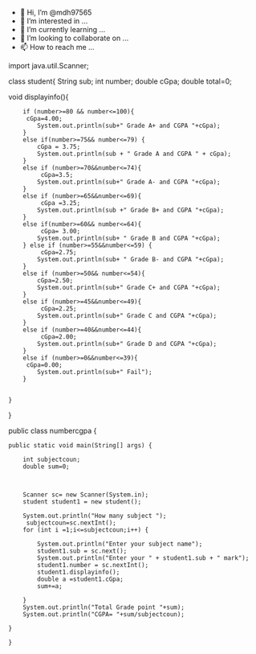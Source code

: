 - 👋 Hi, I’m @mdh97565
- 👀 I’m interested in ...
- 🌱 I’m currently learning ...
- 💞️ I’m looking to collaborate on ...
- 📫 How to reach me ...

<!---
mdh97565/mdh97565 is a ✨ special ✨ repository because its `README.md` (this file) appears on your GitHub profile.
You can click the Preview link to take a look at your changes.
--->
import java.util.Scanner;

class student{
    String sub;
    int number;
    double cGpa;
    double total=0;

  void displayinfo(){

        if (number>=80 && number<=100){
         cGpa=4.00;
            System.out.println(sub+" Grade A+ and CGPA "+cGpa);
        }
        else if(number>=75&& number<=79) {
            cGpa = 3.75;
            System.out.println(sub + " Grade A and CGPA " + cGpa);
        }
        else if (number>=70&&number<=74){
             cGpa=3.5;
            System.out.println(sub+" Grade A- and CGPA "+cGpa);
        }
        else if (number>=65&&number<=69){
             cGpa =3.25;
            System.out.println(sub +" Grade B+ and CGPA "+cGpa);
        }
        else if(number>=60&& number<=64){
             cGpa= 3.00;
            System.out.println(sub+ " Grade B and CGPA "+cGpa);
        } else if (number>=55&&number<=59) {
             cGpa=2.75;
            System.out.println(sub+ " Grade B- and CGPA "+cGpa);
        }
        else if (number>=50&& number<=54){
            cGpa=2.50;
            System.out.println(sub+" Grade C+ and CGPA "+cGpa);
        }
        else if (number>=45&&number<=49){
             cGpa=2.25;
            System.out.println(sub+" Grade C and CGPA "+cGpa);
        }
        else if (number>=40&&number<=44){
             cGpa=2.00;
            System.out.println(sub+" Grade D and CGPA "+cGpa);
        }
        else if (number>=0&&number<=39){
         cGpa=0.00;
            System.out.println(sub+" Fail");
        }


    }

}

public class numbercgpa {



    public static void main(String[] args) {

        int subjectcoun;
        double sum=0;



        Scanner sc= new Scanner(System.in);
        student student1 = new student();

        System.out.println("How many subject ");
         subjectcoun=sc.nextInt();
        for (int i =1;i<=subjectcoun;i++) {

            System.out.println("Enter your subject name");
            student1.sub = sc.next();
            System.out.println("Enter your " + student1.sub + " mark");
            student1.number = sc.nextInt();
            student1.displayinfo();
            double a =student1.cGpa;
            sum+=a;

        }
        System.out.println("Total Grade point "+sum);
        System.out.println("CGPA= "+sum/subjectcoun);

    }

    }
